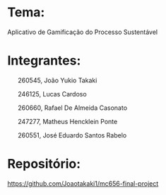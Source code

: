 # Tema: 
Aplicativo de Gamificação do Processo Sustentável
# Integrantes:

  <ul>260545, João Yukio Takaki</ul>
  <ul>246125, Lucas Cardoso</ul>
  <ul>260660, Rafael De Almeida Casonato</ul>
  <ul>247277, Matheus Hencklein Ponte</ul>
  <ul>260551, José Eduardo Santos Rabelo</ul>

# Repositório: 
https://github.com/Joaotakaki1/mc656-final-project

